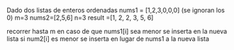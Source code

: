 Dado dos listas de enteros ordenadas
nums1 = [1,2,3,0,0,0] (se ignoran los 0)
m=3
nums2=[2,5,6]
n=3
result =[1, 2, 2, 3, 5, 6]

recorrer hasta m
en caso de que nums1[i] sea menor se inserta en la nueva lista
si num2[i] es menor se inserta en lugar de nums1 a la nueva lista